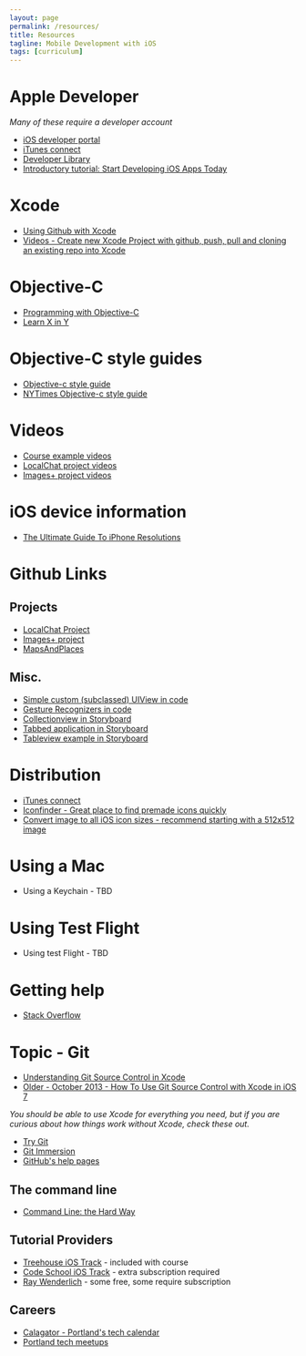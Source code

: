 ```yaml
---
layout: page
permalink: /resources/
title: Resources
tagline: Mobile Development with iOS
tags: [curriculum]
---
```

# Apple Developer
*Many of these require a developer account*

* [iOS developer portal](https://developer.apple.com/devcenter/selectTeam.action)
* [iTunes connect](https://itunesconnect.apple.com/WebObjects/iTunesConnect.woa)
* [Developer Library](https://developer.apple.com/)
* [Introductory tutorial: Start Developing iOS Apps Today](https://developer.apple.com/library/ios/referencelibrary/GettingStarted/RoadMapiOS/index.html#//apple_ref/doc/uid/TP40011343)

# Xcode
* [Using Github with Xcode](https://docs.google.com/presentation/d/1MK65mG0SV4JLt9PmfcZYO7tFz_2dQMgcughcQDggaFc/edit?usp=sharing)
* [Videos - Create new Xcode Project with github, push, pull and cloning an existing repo into Xcode](https://drive.google.com/folderview?id=0B1jxDrjd4WIaWEJXTG43Y2N3Z3M&usp=sharing)


# Objective-C
* [Programming with Objective-C](https://developer.apple.com/library/ios/documentation/Cocoa/Conceptual/ProgrammingWithObjectiveC/Introduction/Introduction.html#//apple_ref/doc/uid/TP40011210)
* [Learn X in Y](http://learnxinyminutes.com/docs/objective-c/)

# Objective-C style guides
* [Objective-c style guide](https://github.com/raywenderlich/objective-c-style-guide)
* [NYTimes Objective-c style guide](https://github.com/NYTimes/objective-c-style-guide)

# Videos
* [Course example videos](https://drive.google.com/folderview?id=0B1jxDrjd4WIadWEtZ3BPb1phcUU&usp=sharing)
* [LocalChat project videos](https://drive.google.com/folderview?id=0B1jxDrjd4WIaMklKTndhc1phTVE&usp=sharing)
* [Images+ project videos](https://drive.google.com/folderview?id=0B1jxDrjd4WIaSUZTQm1mQ25tNVU&usp=sharing)

# iOS device information
* [The Ultimate Guide To iPhone Resolutions](http://www.paintcodeapp.com/news/ultimate-guide-to-iphone-resolutions) 

# Github Links

## Projects
* [LocalChat Project](https://github.com/portlandcodeschool/LocalChat)
* [Images+ project](https://github.com/portlandcodeschool/ImagePlus)
* [MapsAndPlaces](https://github.com/portlandcodeschool/MapExample_iOS)

## Misc.
* [Simple custom (subclassed) UIView in code](https://github.com/portlandcodeschool/SimpleCustomView_iOS)
* [Gesture Recognizers in code](https://github.com/portlandcodeschool/GestureRecognizers_iOS)
* [Collectionview in Storyboard](https://github.com/portlandcodeschool/CollectionViewStoryboard_iOS)
* [Tabbed application in Storyboard](https://github.com/portlandcodeschool/TabbedApplication_ios)
* [Tableview example in Storyboard](https://github.com/portlandcodeschool/TableViewExample-iOS)

# Distribution
* [iTunes connect](https://itunesconnect.apple.com/WebObjects/iTunesConnect.woa)
* [Iconfinder - Great place to find premade icons quickly](https://www.iconfinder.com)
* [Convert image to all iOS icon sizes - recommend starting with a 512x512 image](http://makeappicon.com)

# Using a Mac
* Using a Keychain - TBD


# Using Test Flight
* Using test Flight - TBD



# Getting help
* [Stack Overflow](http://stackoverflow.com/questions/tagged/ios)    

# Topic - Git
* [Understanding Git Source Control in Xcode](http://www.appcoda.com/git-source-control-in-xcode/)
* [Older - October 2013 - How To Use Git Source Control with Xcode in iOS 7](http://www.raywenderlich.com/51351/how-to-use-git-source-control-with-xcode-in-ios-7)

*You should be able to use Xcode for everything you need, but if you are curious about how things work without Xcode, check these out.*
* [Try Git](http://try.github.com)
* [Git Immersion](http://gitimmersion.com)
* [GitHub's help pages](http://help.github.com)

## The command line
* [Command Line: the Hard Way](http://cli.learncodethehardway.org/book)

## Tutorial Providers
* [Treehouse iOS Track](http://teamtreehouse.com/tracks/ios-development-with-objective-c) - included with course
* [Code School iOS Track](https://www.codeschool.com/paths/ios) - extra subscription required
* [Ray Wenderlich](http://www.raywenderlich.com/tutorials) - some free, some require subscription

## Careers

* [Calagator - Portland's tech calendar](http://calagator.org)
* [Portland tech meetups](http://www.meetup.com/find/tech/?allMeetups=false&radius=5&userFreeform=Portland%2C+OR&mcId=znull&mcName=Portland%2C+OR&sort=default)

